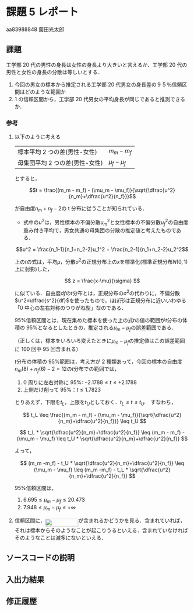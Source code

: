 # 課題 5 レポート

aa83988848 薗田光太郎

## 課題

工学部 20 代の男性の身長は女性の身長より大きいと言えるか．工学部 20 代の男性と女性の身長の分散は等しいとする．

1. 今回の男女の標本から推定される工学部 20 代男女の身長差の９５％信頼区間はどのような範囲か
2. 1 の信頼区間から，工学部 20 代男女の平均身長が同じであると推測できるか．

### 参考

1. 以下のように考える

   |                                |               |
   | ------------------------------ | ------------- |
   | 標本平均 2 つの差(男性-女性)   | $m_m - m_f$   |
   | 母集団平均 2 つの差(男性-女性) | $\mu_f-\mu_f$ |

   とすると，

   $$t = \frac{(m_m - m_f) - (\mu_m - \mu_f)}{\sqrt{\dfrac{u^2}{n_m}+\dfrac{u^2}{n_f}}}$$

   が自由度$n_m+n_f-2$の t 分布に従うことが知られている．

   - 式中の$u^2$は，男性標本の不偏分散$u_m^2$と女性標本の不偏分散$u_f^2$の自由度重み付き平均で，男女共通の母集団の分散の推定値と考えたものである．

   $$u^2 = \frac{n_1-1}{n_1+n_2-2}u_1^2 + \frac{n_2-1}{n_1+n_2-2}u_2^2$$

   上の$t$の式は，平均$\mu$，分散$\sigma^2$の正規分布上の$x$を標準化(標準正規分布$N(0,1)$上に射影)した，
   
   $$ z = \frac{x-\mu}{\sigma} $$
   
   に似ている．自由度$df$の$t$分布とは，正規分布の$\sigma^2$の代わりに，不偏分散$u^2=\dfrac{s^2}{df}$を使ったもので，ほぼ形は正規分布に近いいわゆる「0 中心の左右対称のつりがね型」なのである．

   95%信頼区間とは，現在集めた標本を使った上の式$t$の値の範囲が$t$分布の体積の 95%となるとしたときの，推定される$\mu_m-\mu_f$の誤差範囲である．

   （正しくは，標本をいろいろ変えたときに$\mu_m-\mu_f$の推定値はこの誤差範囲に 100 回中 95 回含まれる）

   $t$分布の体積の 95%範囲は，考え方が 2 種類あって，今回の標本の自由度$n_m(8)+n_f(6)-2=12$の$t$分布での範囲では，

   1. 0 周りに左右対称に 95%: $-2.1788 \leq t \leq +2.1788$
   2. 上側だけ削って 95%：$t \leq 1.7823$

   とりあえず，下限を$t_L$，上限を$t_U$としておく．$t_L \leq t \leq t_U$.　すなわち，

   $$ t_L \leq \frac{(m_m - m_f) - (\mu_m - \mu_f)}{\sqrt{\dfrac{u^2}{n_m}+\dfrac{u^2}{n_f}}} \leq t_U $$

   $$ t_L * \sqrt{\dfrac{u^2}{n_m}+\dfrac{u^2}{n_f}} \leq (m_m - m_f) - (\mu_m - \mu_f) \leq t_U * \sqrt{\dfrac{u^2}{n_m}+\dfrac{u^2}{n_f}} $$

   よって，
   
   $$ (m_m -m_f) - t_U * \sqrt{\dfrac{u^2}{n_m}+\dfrac{u^2}{n_f}} \leq　(\mu_m - \mu_f) \leq (m_m -m_f) - t_L * \sqrt{\dfrac{u^2}{n_m}+\dfrac{u^2}{n_f}} $$

   95%信頼区間は，

   1. $6.695 \leq \mu_m-\mu_f \leq 20.473$
   2. $7.948 \leq \mu_m-\mu_f \leq +\infty$

2. 信頼区間に，<img src="/k05/tex/cebab1a0dc12040d331c8801f3218ac5.svg?invert_in_darkmode&sanitize=true" align=middle width=91.04642249999999pt height=21.18721440000001pt/>が含まれるかどうかを見る．含まれていれば，それは標本からそのようなことが起こりうるといえる．含まれていなければそのようなことは滅多にないといえる．

## ソースコードの説明

## 入出力結果

## 修正履歴
